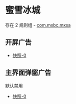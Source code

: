 # 蜜雪冰城

存在 2 规则组 - [com.mxbc.mxsa](/src/apps/com.mxbc.mxsa.ts)

## 开屏广告

- [快照-0](https://i.gkd.li/import/12840093)

## 主界面弹窗广告

默认禁用

- [快照-0](https://i.gkd.li/import/12929345)
